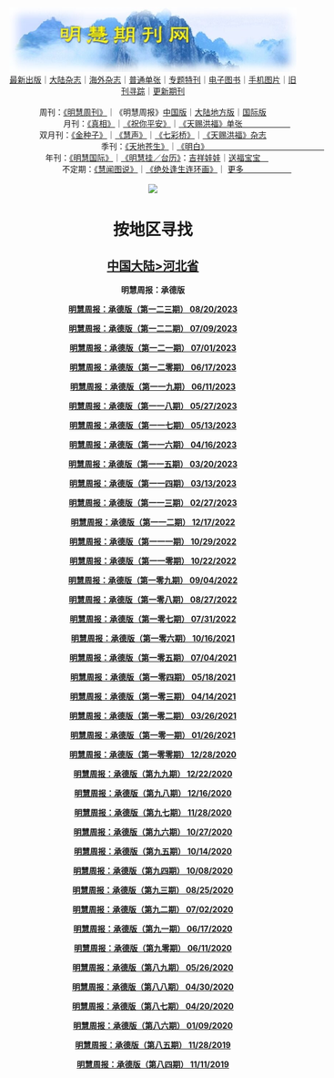 <a id="user-content-1" class="anchor" aria-hidden="true" href="#1">
<a name="1" id="1" target="_blank"></a> <span id="1">
<a name="2" id="2" target="_blank"></a> <span id="2">
<a name="3" id="3" target="_blank"></a> <span id="3">
<a name="4" id="4" target="_blank"></a> <span id="4">
<a name="5" id="5" target="_blank"></a> <span id="5">
<a name="6" id="6" target="_blank"></a> <span id="6">
<a name="7" id="7" target="_blank"></a> <span id="7">
<a id="user-content-1" href="#1">
<div align="center">
<a target="_blank" href="https://github.com/19920513/djy/blob/master/gb/nsc413.md#1"><img src="https://github.com/pdf-edit/qikan/blob/master/mhqk.jpg?raw=true"></a><br>
<a href="https://github.com/pdf-edit/qikan/blob/master/display.aspx/category_id/8/page_1.md#1">最新出版</a>｜<a href="https://github.com/pdf-edit/qikan/blob/master/category.aspx/category/mainland/page_1.md#1">大陆杂志</a>｜<a href="https://github.com/pdf-edit/qikan/blob/master/category.aspx/category/overseas/page_1.md#1">海外杂志</a>｜<a href="https://github.com/pdf-edit/qikan/blob/master/display.aspx/category_id/4/guige_id/3/page_1.md#1">普通单张</a>｜<a href="https://github.com/pdf-edit/qikan/blob/master/category.aspx/category/zhuanti/page_1.md#1">专题特刊</a>｜<a href="https://github.com/pdf-edit/qikan/blob/master/display.aspx/category_id/6/meijie_id/2/page_1.md#1">电子图书</a>｜<a href="https://github.com/pdf-edit/qikan/blob/master/display.aspx/qikan_type_id/11075/page_1.md#1">手机图片</a>｜<a href="https://github.com/pdf-edit/qikan/blob/master/display.aspx/category_id/5/zhouqi_id/6/page_1.md#1">旧刊寻踪</a>｜<a href="https://github.com/pdf-edit/qikan/blob/master/UpdatedArticles.aspx/page_1.md#1">更新期刊</a>
<br>
<br>
周刊：<a href="https://github.com/pdf-edit/qikan/blob/master/display.aspx/qikan_type_id/5179/page_1.md#1">《明慧周刊》</a>｜《明慧周报》<a href="https://github.com/pdf-edit/qikan/blob/master/display.aspx/qikan_type_id/5178/page_1.md#1">中国版</a>｜<a href="https://github.com/pdf-edit/qikan/blob/master/mainland.aspx/page_1.md#1">大陆地方版</a>｜<a href="https://github.com/pdf-edit/qikan/blob/master/display.aspx/qikan_type_id/5151/page_1.md#1">国际版</a><br>
月刊：<a href="https://github.com/pdf-edit/qikan/blob/master/display.aspx/qikan_type_id/5240/page_1.md#1">《真相》</a>｜<a href="https://github.com/pdf-edit/qikan/blob/master/display.aspx/qikan_type_id/11182/page_1.md#1">《祝你平安》</a>｜<a href="https://github.com/pdf-edit/qikan/blob/master/display.aspx/qikan_type_id/5360/keyword/E5/contain/true/page_1.md#1">《天赐洪福》单张　　　　　　</a><br>
双月刊：<a href="https://github.com/pdf-edit/qikan/blob/master/display.aspx/qikan_type_id/7500/page_1.md#1">《金种子》</a>｜<a href="https://github.com/pdf-edit/qikan/blob/master/display.aspx/qikan_type_id/5638/page_1.md#1">《慧声》</a>｜<a href="https://github.com/pdf-edit/qikan/blob/master/display.aspx/qikan_type_id/7268/page_1.md#1">《七彩桥》</a>｜<a href="https://github.com/pdf-edit/qikan/blob/master/display.aspx/qikan_type_id/5360/keyword/E5/contain/false/page_1.md#1">《天赐洪福》杂志</a> <br>
季刊：<a href="https://github.com/pdf-edit/qikan/blob/master/display.aspx/qikan_type_id/5139/page_1.md#1">《天地苍生》</a>｜<a href="https://github.com/pdf-edit/qikan/blob/master/display.aspx/qikan_type_id/5140/page_1.md#1">《明白》　　　　　　　　　　　　　　　</a><br>
年刊：<a href="https://github.com/pdf-edit/qikan/blob/master/display.aspx/qikan_type_id/10922/page_1.md#1">《明慧国际》</a>｜<a href="https://github.com/pdf-edit/qikan/blob/master/display.aspx/category_id/6/meijie_id/3/page_1.md#1">《明慧挂／台历》</a>：<a href="https://github.com/pdf-edit/qikan/blob/master/display.aspx/category_id/6/meijie_id/3/keyword/E5/page_1.md#1">吉祥娃娃</a>｜<a href="https://github.com/pdf-edit/qikan/blob/master/display.aspx/category_id/6/meijie_id/3/keyword/E9/page_1.md#1">送福宝宝　</a><br> 
不定期：<a href="https://github.com/pdf-edit/qikan/blob/master/display.aspx/qikan_type_id/11185/page_1.md#1">《慧闻图说》</a>｜<a href="https://github.com/pdf-edit/qikan/blob/master/display.aspx/qikan_type_id/11131/page_1.md#1">《绝处逢生连环画》</a>｜ <a href="https://github.com/pdf-edit/qikan/blob/master/display.aspx/category_id/6/meijie_id/3/keyword/other/page_1.md#1">更多　　　　　　</a> <br>
<br>
<a target="_blank" href="https://github.com/19920513/djy/blob/master/gb/nsc413.md#1"><img src="https://raw.githubusercontent.com/19920513/www/master/t/lh600.jpg"></a><br>
<h1><strong>按地区寻找</strong></h1><p align="center"><h2><strong><a target="_blank" href="https://github.com/19920513/qikan/blob/master/mainland.aspx/page_1.md">中国大陆</a><a target="_blank" href="https://github.com/19920513/qikan/blob/master/mainland.aspx?category_id=7&location_id=4/page_1.md#1">>河北省</a></strong></h2></p>
<p align="center"><strong>明慧周报：承德版</strong></p>
<p align="center"><strong><a target="_blank" href="https://gitlab.com/19920513/pdfkit/-/raw/master/tests/pdf/210039.pdf">明慧周报：承德版（第一二三期）       08/20/2023</a></strong></p>
<p align="center"><strong><a target="_blank" href="https://gitlab.com/19920513/pdfkit/-/raw/master/tests/pdf/209609.pdf">明慧周报：承德版（第一二二期）       07/09/2023</a></strong></p>
<p align="center"><strong><a target="_blank" href="https://gitlab.com/19920513/pdfkit/-/raw/master/tests/pdf/209521.pdf">明慧周报：承德版（第一二一期）       07/01/2023</a></strong></p>
<p align="center"><strong><a target="_blank" href="https://gitlab.com/19920513/pdfkit/-/raw/master/tests/pdf/209393.pdf">明慧周报：承德版（第一二零期）       06/17/2023</a></strong></p>
<p align="center"><strong><a target="_blank" href="https://gitlab.com/19920513/pdfkit/-/raw/master/tests/pdf/209355.pdf">明慧周报：承德版（第一一九期）       06/11/2023</a></strong></p>
<p align="center"><strong><a target="_blank" href="https://gitlab.com/19920513/pdfkit/-/raw/master/tests/pdf/209202.pdf">明慧周报：承德版（第一一八期）       05/27/2023</a></strong></p>
<p align="center"><strong><a target="_blank" href="https://gitlab.com/19920513/pdfkit/-/raw/master/tests/pdf/209066.pdf">明慧周报：承德版（第一一七期）       05/13/2023</a></strong></p>
<p align="center"><strong><a target="_blank" href="https://gitlab.com/19920513/pdfkit/-/raw/master/tests/pdf/208826.pdf">明慧周报：承德版（第一一六期）       04/16/2023</a></strong></p>
<p align="center"><strong><a target="_blank" href="https://gitlab.com/19920513/pdfkit/-/raw/master/tests/pdf/208564.pdf">明慧周报：承德版（第一一五期）       03/20/2023</a></strong></p>
<p align="center"><strong><a target="_blank" href="https://gitlab.com/19920513/pdfkit/-/raw/master/tests/pdf/208493.pdf">明慧周报：承德版（第一一四期）       03/13/2023</a></strong></p>
<p align="center"><strong><a target="_blank" href="https://gitlab.com/19920513/pdfkit/-/raw/master/tests/pdf/208369.pdf">明慧周报：承德版（第一一三期）       02/27/2023</a></strong></p>
<p align="center"><strong><a target="_blank" href="https://gitlab.com/19920513/pdfkit/-/raw/master/tests/pdf/207727.pdf">明慧周报：承德版（第一一二期）       12/17/2022</a></strong></p>
<p align="center"><strong><a target="_blank" href="https://gitlab.com/19920513/pdfkit/-/raw/master/tests/pdf/207259.pdf">明慧周报：承德版（第一一一期）       10/29/2022</a></strong></p>
<p align="center"><strong><a target="_blank" href="https://gitlab.com/19920513/pdfkit/-/raw/master/tests/pdf/207197.pdf">明慧周报：承德版（第一一零期）       10/22/2022</a></strong></p>
<p align="center"><strong><a target="_blank" href="https://gitlab.com/19920513/pdfkit/-/raw/master/tests/pdf/206812.pdf">明慧周报：承德版（第一零九期）       09/04/2022</a></strong></p>
<p align="center"><strong><a target="_blank" href="https://gitlab.com/19920513/pdfkit/-/raw/master/tests/pdf/206730.pdf">明慧周报：承德版（第一零八期）       08/27/2022</a></strong></p>
<p align="center"><strong><a target="_blank" href="https://gitlab.com/19920513/pdfkit/-/raw/master/tests/pdf/206513.pdf">明慧周报：承德版（第一零七期）       07/31/2022</a></strong></p>
<p align="center"><strong><a target="_blank" href="https://gitlab.com/19920513/pdfkit/-/raw/master/tests/pdf/204323.pdf">明慧周报：承德版（第一零六期）       10/16/2021</a></strong></p>
<p align="center"><strong><a target="_blank" href="https://gitlab.com/19920513/pdfkit/-/raw/master/tests/pdf/203570.pdf">明慧周报：承德版（第一零五期）       07/04/2021</a></strong></p>
<p align="center"><strong><a target="_blank" href="https://gitlab.com/19920513/pdfkit/-/raw/master/tests/pdf/202866.pdf">明慧周报：承德版（第一零四期）       05/18/2021</a></strong></p>
<p align="center"><strong><a target="_blank" href="https://gitlab.com/19920513/pdfkit/-/raw/master/tests/pdf/202399.pdf">明慧周报：承德版（第一零三期）       04/14/2021</a></strong></p>
<p align="center"><strong><a target="_blank" href="https://gitlab.com/19920513/pdfkit/-/raw/master/tests/pdf/202131.pdf">明慧周报：承德版（第一零二期）       03/26/2021</a></strong></p>
<p align="center"><strong><a target="_blank" href="https://gitlab.com/19920513/pdfkit/-/raw/master/tests/pdf/201298.pdf">明慧周报：承德版（第一零一期）       01/26/2021</a></strong></p>
<p align="center"><strong><a target="_blank" href="https://gitlab.com/19920513/pdfkit/-/raw/master/tests/pdf/200857.pdf">明慧周报：承德版（第一零零期）       12/28/2020</a></strong></p>
<p align="center"><strong><a target="_blank" href="https://gitlab.com/19920513/pdfkit/-/raw/master/tests/pdf/200764.pdf">明慧周报：承德版（第九九期）       12/22/2020</a></strong></p>
<p align="center"><strong><a target="_blank" href="https://gitlab.com/19920513/pdfkit/-/raw/master/tests/pdf/200674.pdf">明慧周报：承德版（第九八期）       12/16/2020</a></strong></p>
<p align="center"><strong><a target="_blank" href="https://gitlab.com/19920513/pdfkit/-/raw/master/tests/pdf/200412.pdf">明慧周报：承德版（第九七期）       11/28/2020</a></strong></p>
<p align="center"><strong><a target="_blank" href="https://gitlab.com/19920513/pdfkit/-/raw/master/tests/pdf/199946.pdf">明慧周报：承德版（第九六期）       10/27/2020</a></strong></p>
<p align="center"><strong><a target="_blank" href="https://gitlab.com/19920513/pdfkit/-/raw/master/tests/pdf/199762.pdf">明慧周报：承德版（第九五期）       10/14/2020</a></strong></p>
<p align="center"><strong><a target="_blank" href="https://gitlab.com/19920513/pdfkit/-/raw/master/tests/pdf/199676.pdf">明慧周报：承德版（第九四期）       10/08/2020</a></strong></p>
<p align="center"><strong><a target="_blank" href="https://gitlab.com/19920513/pdfkit/-/raw/master/tests/pdf/199090.pdf">明慧周报：承德版（第九三期）       08/25/2020</a></strong></p>
<p align="center"><strong><a target="_blank" href="https://gitlab.com/19920513/pdfkit/-/raw/master/tests/pdf/198179.pdf">明慧周报：承德版（第九二期）       07/02/2020</a></strong></p>
<p align="center"><strong><a target="_blank" href="https://gitlab.com/19920513/pdfkit/-/raw/master/tests/pdf/197999.pdf">明慧周报：承德版（第九一期）       06/17/2020</a></strong></p>
<p align="center"><strong><a target="_blank" href="https://gitlab.com/19920513/pdfkit/-/raw/master/tests/pdf/197925.pdf">明慧周报：承德版（第九零期）       06/11/2020</a></strong></p>
<p align="center"><strong><a target="_blank" href="https://gitlab.com/19920513/pdfkit/-/raw/master/tests/pdf/197734.pdf">明慧周报：承德版（第八九期）       05/26/2020</a></strong></p>
<p align="center"><strong><a target="_blank" href="https://gitlab.com/19920513/pdfkit/-/raw/master/tests/pdf/197379.pdf">明慧周报：承德版（第八八期）       04/30/2020</a></strong></p>
<p align="center"><strong><a target="_blank" href="https://gitlab.com/19920513/pdfkit/-/raw/master/tests/pdf/197271.pdf">明慧周报：承德版（第八七期）       04/20/2020</a></strong></p>
<p align="center"><strong><a target="_blank" href="https://gitlab.com/19920513/pdfkit/-/raw/master/tests/pdf/195949.pdf">明慧周报：承德版（第八六期）       01/09/2020</a></strong></p>
<p align="center"><strong><a target="_blank" href="https://gitlab.com/19920513/pdfkit/-/raw/master/tests/pdf/195407.pdf">明慧周报：承德版（第八五期）       11/28/2019</a></strong></p>
<p align="center"><strong><a target="_blank" href="https://gitlab.com/19920513/pdfkit/-/raw/master/tests/pdf/195167.pdf">明慧周报：承德版（第八四期）       11/11/2019</a></strong></p>


